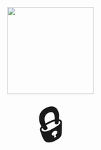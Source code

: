 <div align="center">
  <img src="https://media.giphy.com/media/l0IybvANIIMMOHrUY/giphy.gif" style="width:200px; height:200px;">
</div>
<div align='center'>
<span style="font-size:100px">🔒</span>  
</div>

<!--

Here are some ideas to get you started:

- 🔭 I’m currently working on ...
- 🌱 I’m currently learning ...
- 👯 I’m looking to collaborate on ...
- 🤔 I’m looking for help with ...
- 💬 Ask me about ...
- 📫 How to reach me: ...
- 😄 Pronouns: ...
- ⚡ Fun fact: ...
-->
